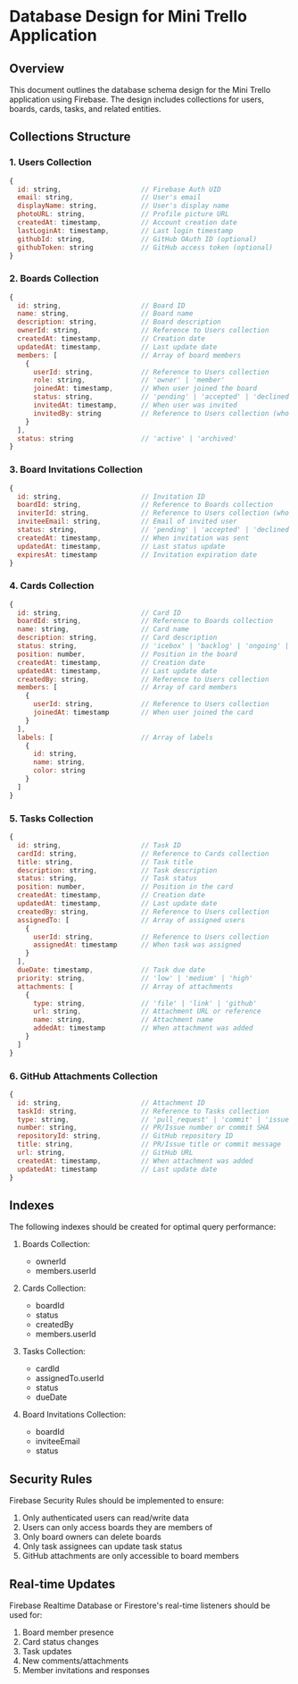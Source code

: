 # Database Design for Mini Trello Application

## Overview
This document outlines the database schema design for the Mini Trello application using Firebase. The design includes collections for users, boards, cards, tasks, and related entities.

## Collections Structure

### 1. Users Collection
```javascript
{
  id: string,                    // Firebase Auth UID
  email: string,                 // User's email
  displayName: string,           // User's display name
  photoURL: string,              // Profile picture URL
  createdAt: timestamp,          // Account creation date
  lastLoginAt: timestamp,        // Last login timestamp
  githubId: string,              // GitHub OAuth ID (optional)
  githubToken: string            // GitHub access token (optional)
}
```

### 2. Boards Collection
```javascript
{
  id: string,                    // Board ID
  name: string,                  // Board name
  description: string,           // Board description
  ownerId: string,               // Reference to Users collection
  createdAt: timestamp,          // Creation date
  updatedAt: timestamp,          // Last update date
  members: [                     // Array of board members
    {
      userId: string,            // Reference to Users collection
      role: string,              // 'owner' | 'member'
      joinedAt: timestamp,       // When user joined the board
      status: string,            // 'pending' | 'accepted' | 'declined'
      invitedAt: timestamp,      // When user was invited
      invitedBy: string          // Reference to Users collection (who sent invite)
    }
  ],
  status: string                 // 'active' | 'archived'
}
```

### 3. Board Invitations Collection
```javascript
{
  id: string,                    // Invitation ID
  boardId: string,               // Reference to Boards collection
  inviterId: string,             // Reference to Users collection (who sent invite)
  inviteeEmail: string,          // Email of invited user
  status: string,                // 'pending' | 'accepted' | 'declined'
  createdAt: timestamp,          // When invitation was sent
  updatedAt: timestamp,          // Last status update
  expiresAt: timestamp           // Invitation expiration date
}
```

### 4. Cards Collection
```javascript
{
  id: string,                    // Card ID
  boardId: string,               // Reference to Boards collection
  name: string,                  // Card name
  description: string,           // Card description
  status: string,                // 'icebox' | 'backlog' | 'ongoing' | 'review' | 'done'
  position: number,              // Position in the board
  createdAt: timestamp,          // Creation date
  updatedAt: timestamp,          // Last update date
  createdBy: string,             // Reference to Users collection
  members: [                     // Array of card members
    {
      userId: string,            // Reference to Users collection
      joinedAt: timestamp        // When user joined the card
    }
  ],
  labels: [                      // Array of labels
    {
      id: string,
      name: string,
      color: string
    }
  ]
}
```

### 5. Tasks Collection
```javascript
{
  id: string,                    // Task ID
  cardId: string,                // Reference to Cards collection
  title: string,                 // Task title
  description: string,           // Task description
  status: string,                // Task status
  position: number,              // Position in the card
  createdAt: timestamp,          // Creation date
  updatedAt: timestamp,          // Last update date
  createdBy: string,             // Reference to Users collection
  assignedTo: [                  // Array of assigned users
    {
      userId: string,            // Reference to Users collection
      assignedAt: timestamp      // When task was assigned
    }
  ],
  dueDate: timestamp,            // Task due date
  priority: string,              // 'low' | 'medium' | 'high'
  attachments: [                 // Array of attachments
    {
      type: string,              // 'file' | 'link' | 'github'
      url: string,               // Attachment URL or reference
      name: string,              // Attachment name
      addedAt: timestamp         // When attachment was added
    }
  ]
}
```

### 6. GitHub Attachments Collection
```javascript
{
  id: string,                    // Attachment ID
  taskId: string,                // Reference to Tasks collection
  type: string,                  // 'pull_request' | 'commit' | 'issue'
  number: string,                // PR/Issue number or commit SHA
  repositoryId: string,          // GitHub repository ID
  title: string,                 // PR/Issue title or commit message
  url: string,                   // GitHub URL
  createdAt: timestamp,          // When attachment was added
  updatedAt: timestamp           // Last update date
}
```

## Indexes
The following indexes should be created for optimal query performance:

1. Boards Collection:
   - ownerId
   - members.userId

2. Cards Collection:
   - boardId
   - status
   - createdBy
   - members.userId

3. Tasks Collection:
   - cardId
   - assignedTo.userId
   - status
   - dueDate

4. Board Invitations Collection:
   - boardId
   - inviteeEmail
   - status

## Security Rules
Firebase Security Rules should be implemented to ensure:
1. Only authenticated users can read/write data
2. Users can only access boards they are members of
3. Only board owners can delete boards
4. Only task assignees can update task status
5. GitHub attachments are only accessible to board members

## Real-time Updates
Firebase Realtime Database or Firestore's real-time listeners should be used for:
1. Board member presence
2. Card status changes
3. Task updates
4. New comments/attachments
5. Member invitations and responses 